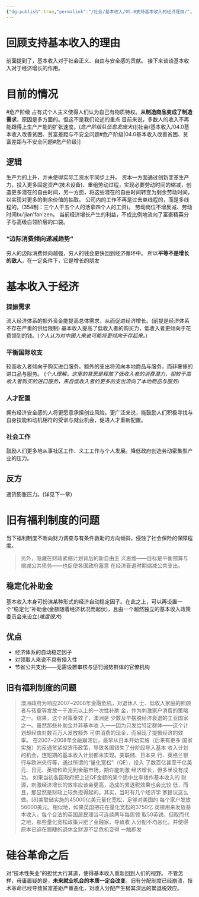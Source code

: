 ```yaml
---
{"dg-publish":true,"permalink":"/社会/基本收入/05.0支持基本收入的经济理由/","dgPassFrontmatter":true}
---
```



# 回顾支持基本收入的理由
前面提到了，基本收入对于社会正义、自由与安全感的贡献。
接下来谈谈基本收入对于经济增长的作用。
# 目前的情况
#危产阶级
占有式个人主义使得人们认为自己有物质特权。**从制造商品变成了制造需求**，原因是多方面的。但这不是我们论述的重点
目前来说，多数人的收入不再能跟得上生产产能的扩张速度。(*危产阶级队伍愈发庞大*)[[社会/基本收入/04.0基本收入改善贫困、贫富差距与不安全问题#危产阶级\|04.0基本收入改善贫困、贫富差距与不安全问题#危产阶级]]
## 逻辑
生产力的上升，并未使得实际工资水平同步上升。
资本一方面通过创新变革生产力，投入更多固定资产(技术设备)、重组劳动过程，实现必要劳动时间的缩减，创造更多潜在的自由时间，另一方面，将这些潜在的自由时间转变为剩余劳动时间，以实现对更多的剩余价值的抽取。
公司内的工作不再是过去单线程的，而是多线程的，(354制：三个人干五个人的活拿四个人的工资)。
劳动岗位不增反减、劳动时间bu'jian'fan'zen。
当前经济增长产生的利益，不成比例地流向了富豪精英分子与高级白领阶层的口袋。

### “边际消费倾向递减趋势”
穷人的边际消费倾向越强，穷人的钱会更快回到经济循环中。
所以**平等不是增长的敌人**，在一定条件下，它是增长的朋友

# 基本收入于经济
### 提振需求
流入经济体系的额外资金能提高总体需求，从而促进经济增长。(前提是经济体系不存在严重的供给限制)
基本收入提高了低收入者的购买力，低收入者更倾向于花费领到的钱。(*个人认为对中国人来说可能将更倾向于存起来。*)
### 平衡国际收支
较高收入者倾向于购买进口服务。额外的支出将流向本地商品与服务，而非奢侈的进口品与服务。
(*个人理解，这里的意思是释放了低收入者的消费潜力，相较于高收入者购买的进口服务，来自低收入者的更多的支出流向了本地商品与服务*)
### 人才配置
拥有经济安全感的人将更愿意承担创业风险。更广泛来说，能鼓励人们积极寻找与自身技能和动机相符的受训与就业机会，促进人才重新配置。
### 社会工作
鼓励人们更多地从事社区工作、义工工作与个人发展。降低政府创造劳动密集型产业的压力。
## 反方
通货膨胀压力。(详见下一章)
# 旧有福利制度的问题
当下福利制度不断向财力调查与有条件救助的方向倾斜，侵蚀了社会保险的保障程度。
>另外，隐藏在财政紧缩计划背后的新⾃由主 义思维——⽬标是平衡预算与缩减公共债务——也促使各国政府蓄意 在经济衰退时期缩减公共⽀出。
## 稳定化补助金
基本收入本身可扮演某种形式的经济自动稳定因子。在此之上，可以再设置一个“稳定化”补助金(金额随着经济状况而起伏)，且由一个超然独立的基本收入政策委员会来设立(*难度很大*)
## 优点
- 经济体系的自动稳定因子
- 对领取人来说不具有侵入性
- 节省公共支出——无需设置审核与惩罚弱势群体的官僚机构
## 旧有福利制度的问题
>澳洲政府为响应2007~2008年⾦融危机，对退休⼈ ⼠、低收⼊家庭的照顾者与孩童等发放⼀千澳元以上的⼀次性补助 ⾦，作为刺激家户消费的策略之⼀。结果，这个对策奏效了，澳洲是 少数及早摆脱经济衰退的⼯业国家之⼀。虽然那些补助⾦并⾮基本收 ⼊——因为只发给特定群体——这个计划却经由对数百万⼈发放额外 可供消费的现⾦，⽽展现了提振经济的效率。
>在2007~2008年⾦融崩溃后，最早从⽇本开始实施（后来有更多 国家实施）的反通货紧缩货币政策，导致各国错失了分阶段导⼊基本 收⼊计划的机会，连短期的基本收⼊计划都未实现。美联储、⽇本央 ⾏、英格兰银⾏与欧洲央⾏等，通过所谓的“量化宽松”（QE），投⼊ 了数百亿甚⾄千亿美元、⽇元、英镑和欧元到⾦融市场，期许能刺激 经济增⻓，但多半没有成功。
> 如果当初各国政府把上述QE⾦额的某个适中⽐率拨作基本收⼊的 财源，刺激经济增⻓的效率应该会更⾼，造成的累退税效果也会⽐较 低，⽽且，那显然是财政上较负担得起的。其实，当时有⼏个经济学 家提议这么做。[8]美联储实施的45000亿美元量化宽松，⾜够对美国的 每个家户发放56000美元。相似地，如果英国把花在量化宽松的3750亿 英镑⽤来发放基本收⼊，每个合法的英国居⺠理当可连续两年每周领 取50英镑。但取⽽代之地，那些量化宽松政策只肥了⾦融家，导致收 ⼊分配不均恶化，并使得原本已迫在眉睫的退休⾦财源不⾜危机变得 ⼀触即发

# 硅谷革命之后
对“技术性失业”的担忧大行其道，使得基本收入重新回到人们的视野。
不管怎样，毋庸置疑的是，**未来就业机会的本质一定会改变**。旧有分配制度已经崩溃，技术革命已经导致贫富差距严重恶化，对收入分配产生极其深远的累退税效应。